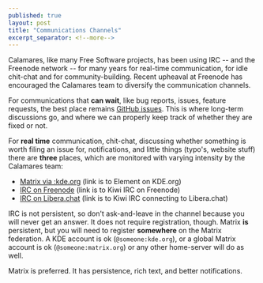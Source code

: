```yaml
---
published: true
layout: post
title: "Communications Channels"
excerpt_separator: <!--more-->
---
```


Calamares, like many Free Software projects, has been
using IRC -- and the Freenode network -- for many years
for real-time communication, for idle chit-chat and 
for community-building. Recent upheaval at Freenode
has encouraged the Calamares team to diversify the communication
channels.

<!--more-->

For communications that **can wait**, like bug reports, issues,
feature requests, the best place remains [GitHub issues](https://github.com/calamares/calamares/issues).
This is where long-term discussions go, and where we can properly
keep track of whether they are fixed or not.

For **real time** communication, chit-chat, discussing whether something
is worth filing an issue for, notifications, and little things
(typo's, website stuff) there are **three** places, which are
monitored with varying intensity by the Calamares team:

- [Matrix via :kde.org](https://webchat.kde.org/#/room/%23calamares:kde.org) (link is to Element on KDE.org)
- [IRC on Freenode](https://webchat.freenode.net/?randomnick=1&channels=%23calamares) (link is to Kiwi IRC on Freenode)
- [IRC on Libera.chat](https://kiwiirc.com/client/irc.libera.chat/#calamares) (link is to Kiwi IRC connecting to Libera.chat)

IRC is not persistent, so don't ask-and-leave in the channel because you
will never get an answer. It does not require registration, though.
Matrix **is** persistent, but you will need to register **somewhere** on
the Matrix federation. A KDE account is ok (`@someone:kde.org`), or a 
global Matrix account is ok (`@someone:matrix.org`) or any other home-server
will do as well.

Matrix is preferred. It has persistence, rich text, and better notifications.
